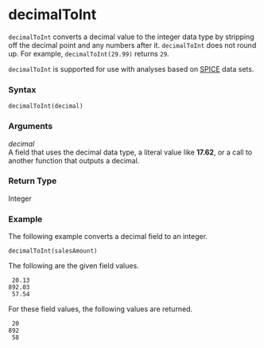 # decimalToInt<a name="decimalToInt-function"></a>

`decimalToInt` converts a decimal value to the integer data type by stripping off the decimal point and any numbers after it\. `decimalToInt` does not round up\. For example, `decimalToInt(29.99)` returns `29`\.

`decimalToInt` is supported for use with analyses based on [SPICE](welcome.md#spice) data sets\.

### Syntax<a name="decimalToInt-function-syntax"></a>

```
decimalToInt(decimal)
```

### Arguments<a name="decimalToInt-function-arguments"></a>

 *decimal*   
A field that uses the decimal data type, a literal value like **17\.62**, or a call to another function that outputs a decimal\.

### Return Type<a name="decimalToInt-function-return-type"></a>

Integer

### Example<a name="decimalToInt-function-example"></a>

The following example converts a decimal field to an integer\.

```
decimalToInt(salesAmount)
```

The following are the given field values\.

```
 20.13
892.03
 57.54
```

For these field values, the following values are returned\.

```
 20
892
 58
```
